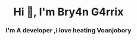 <h1 align="center">Hi 👋, I'm Bry4n G4rrix</h1>
<h3 align="center">I'm A developer ,i love heating Voanjobory</h3>
